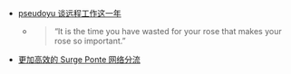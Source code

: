 - [pseudoyu 谈远程工作这一年](https://www.pseudoyu.com/zh/2024/04/30/weekly_review_20240430/)
	- > “It is the time you have wasted for your rose that makes your rose so important.”
- [更加高效的 Surge Ponte 网络分流](https://royli.dev/blog/2024/more-efficient-surge-ponte-traffic-routing)